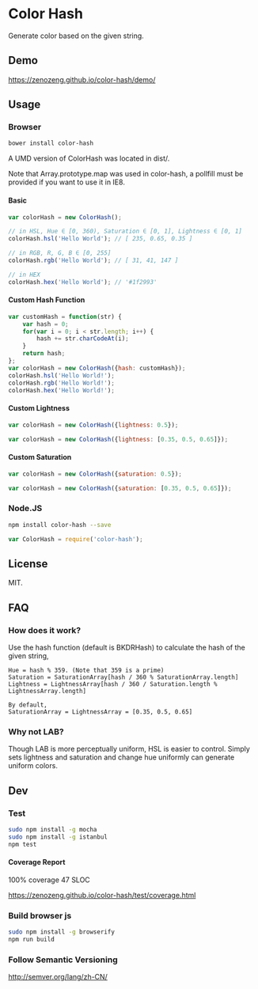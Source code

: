 # Color Hash

Generate color based on the given string.

## Demo

https://zenozeng.github.io/color-hash/demo/

## Usage

### Browser

```bash
bower install color-hash
```

A UMD version of ColorHash was located in dist/.

Note that Array.prototype.map was used in color-hash,
a pollfill must be provided if you want to use it in IE8.

#### Basic

```javascript
var colorHash = new ColorHash();

// in HSL, Hue ∈ [0, 360), Saturation ∈ [0, 1], Lightness ∈ [0, 1]
colorHash.hsl('Hello World'); // [ 235, 0.65, 0.35 ]

// in RGB, R, G, B ∈ [0, 255]
colorHash.rgb('Hello World'); // [ 31, 41, 147 ]

// in HEX
colorHash.hex('Hello World'); // '#1f2993'
```

#### Custom Hash Function

```javascript
var customHash = function(str) {
    var hash = 0;
    for(var i = 0; i < str.length; i++) {
        hash += str.charCodeAt(i);
    }
    return hash;
};
var colorHash = new ColorHash({hash: customHash});
colorHash.hsl('Hello World!');
colorHash.rgb('Hello World!');
colorHash.hex('Hello World!');
```

#### Custom Lightness

```javascript
var colorHash = new ColorHash({lightness: 0.5});
```

```javascript
var colorHash = new ColorHash({lightness: [0.35, 0.5, 0.65]});
```

#### Custom Saturation

```javascript
var colorHash = new ColorHash({saturation: 0.5});
```

```javascript
var colorHash = new ColorHash({saturation: [0.35, 0.5, 0.65]});
```

### Node.JS

```bash
npm install color-hash --save
```

```javascript
var ColorHash = require('color-hash');
```

## License

MIT.

## FAQ

### How does it work?

Use the hash function (default is BKDRHash) to calculate the hash of the given string,

```
Hue = hash % 359. (Note that 359 is a prime)
Saturation = SaturationArray[hash / 360 % SaturationArray.length]
Lightness = LightnessArray[hash / 360 / Saturation.length % LightnessArray.length]

By default,
SaturationArray = LightnessArray = [0.35, 0.5, 0.65]
```

### Why not LAB?

Though LAB is more perceptually uniform, HSL is easier to control.
Simply sets lightness and saturation and change hue uniformly can generate uniform colors.

## Dev

### Test

```bash
sudo npm install -g mocha
sudo npm install -g istanbul
npm test
```

#### Coverage Report

100% coverage 47 SLOC

https://zenozeng.github.io/color-hash/test/coverage.html

### Build browser js

```bash
sudo npm install -g browserify
npm run build
```

### Follow Semantic Versioning

http://semver.org/lang/zh-CN/
